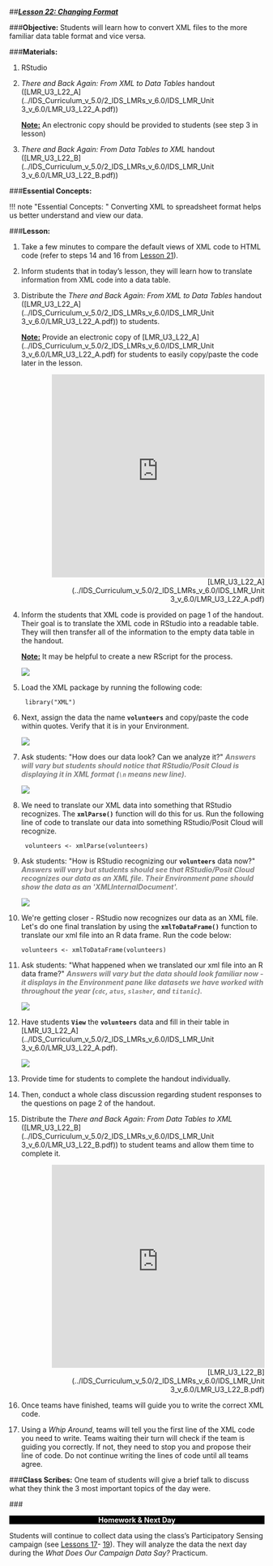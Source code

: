 ##***<u>Lesson 22: Changing Format</u>***

###**Objective:**
Students will learn how to convert XML files to the more familiar data table format and vice versa.

###**Materials:**
1. RStudio

2. *There and Back Again: From XML to Data Tables* handout ([LMR_U3_L22_A](../IDS_Curriculum_v_5.0/2_IDS_LMRs_v_6.0/IDS_LMR_Unit 3_v_6.0/LMR_U3_L22_A.pdf))

    **<u>Note:</u>** An electronic copy should be provided to students (see step 3 in lesson)

2. *There and Back Again: From Data Tables to XML* handout ([LMR_U3_L22_B](../IDS_Curriculum_v_5.0/2_IDS_LMRs_v_6.0/IDS_LMR_Unit 3_v_6.0/LMR_U3_L22_B.pdf))

###**Essential Concepts:**

!!! note "Essential Concepts: "
    Converting XML to spreadsheet format helps us better understand and view our
    data.

###**Lesson:**
1. Take a few minutes to compare the default views of XML code to HTML code (refer to steps 14 and 16
from [Lesson 21](lesson21.md)).

2. Inform students that in today’s lesson, they will learn how to translate information from XML code
into a data table.

3. Distribute the *There and Back Again: From XML to Data Tables* handout ([LMR_U3_L22_A](../IDS_Curriculum_v_5.0/2_IDS_LMRs_v_6.0/IDS_LMR_Unit 3_v_6.0/LMR_U3_L22_A.pdf)) to students.

    **<u>Note:</u>** Provide an electronic copy of [LMR_U3_L22_A](../IDS_Curriculum_v_5.0/2_IDS_LMRs_v_6.0/IDS_LMR_Unit 3_v_6.0/LMR_U3_L22_A.pdf) for students to easily copy/paste the code later in the lesson.

    <div align="right"><iframe src="https://docs.google.com/viewerng/viewer?url=https://curriculum.thinkdataed.org/IDS_Curriculum_v_5.0/2_IDS_LMRs_v_6.0/IDS_LMR_Unit 3_v_6.0/LMR_U3_L22_A.pdf&embedded=true" style=" width:420px;height:400px;" frameborder="0"></iframe><br>[LMR_U3_L22_A](../IDS_Curriculum_v_5.0/2_IDS_LMRs_v_6.0/IDS_LMR_Unit 3_v_6.0/LMR_U3_L22_A.pdf)</div>

4. Inform the students that XML code is provided on page 1 of the handout. Their goal is to
translate the XML code in RStudio into a readable table. They will then transfer all of the information to the empty data table in the handout.

    **<u>Note:</u>** It may be helpful to create a new RScript for the process.

    <img src="../../img/32204.png" />

5. Load the XML package by running the following code:

        library("XML")

6. Next, assign the data the name **```volunteers```** and copy/paste the code within quotes. Verify that it is in your Environment.

    <img src="../../img/32206.png" />

7. Ask students: "How does our data look? Can we analyze it?" <span style="color:grey">***Answers will vary but students should notice that RStudio/Posit Cloud is displaying it in XML format (```\n``` means new line).***</span>

    <img src="../../img/32207.png" />

8. We need to translate our XML data into something that RStudio recognizes. The **```xmlParse()```** function will do this for us. Run the following line of code to translate our data into something RStudio/Posit Cloud will recognize.

        volunteers <- xmlParse(volunteers)

9. Ask students: "How is RStudio recognizing our **```volunteers```** data now?" <span style="color:grey">***Answers will vary but students should see that RStudio/Posit Cloud recognizes our data as an XML file. Their Environment pane should show the data as an 'XMLInternalDocument'.***</span>

    <img src="../../img/32209.png" />

10. We're getting closer - RStudio now recognizes our data as an XML file. Let's do one final translation by using the **```xmlToDataFrame()```** function to translate our xml file into an R data frame. Run the code below:

        volunteers <- xmlToDataFrame(volunteers)

11. Ask students: "What happened when we translated our xml file into an R data frame?" <span style="color:grey">***Answers will vary but the data should look familiar now - it displays in the Environment pane like datasets we have worked with throughout the year (```cdc```, ```atus```, ```slasher```, and ```titanic```).***</span>

    <img src="../../img/32211.png" />

12. Have students **```View```** the **```volunteers```** data and fill in their table in [LMR_U3_L22_A](../IDS_Curriculum_v_5.0/2_IDS_LMRs_v_6.0/IDS_LMR_Unit 3_v_6.0/LMR_U3_L22_A.pdf).

    <img src="../../img/32212.png" />

13. Provide time for students to complete the handout individually.

14. Then, conduct a whole class discussion regarding student responses to the questions on page 2
of the handout.

15. Distribute the *There and Back Again: From Data Tables to XML* ([LMR_U3_L22_B](../IDS_Curriculum_v_5.0/2_IDS_LMRs_v_6.0/IDS_LMR_Unit 3_v_6.0/LMR_U3_L22_B.pdf)) to student teams
and allow them time to complete it.
    <div align="right"><iframe src="https://docs.google.com/viewerng/viewer?url=https://curriculum.thinkdataed.org/IDS_Curriculum_v_5.0/2_IDS_LMRs_v_6.0/IDS_LMR_Unit 3_v_6.0/LMR_U3_L22_B.pdf&embedded=true" style=" width:420px;height:400px;" frameborder="0"></iframe><br>[LMR_U3_L22_B](../IDS_Curriculum_v_5.0/2_IDS_LMRs_v_6.0/IDS_LMR_Unit 3_v_6.0/LMR_U3_L22_B.pdf)</div>

16. Once teams have finished, teams will guide you to write the correct XML code.

17. Using a *Whip Around*, teams will tell you the first line of the XML code you need to write. Teams
waiting their turn will check if the team is guiding you correctly. If not, they need to stop you and
propose their line of code. Do not continue writing the lines of code until all teams agree.

###**Class Scribes:**
One team of students will give a brief talk to discuss what they think the 3 most important topics of the
day were.

###<p style="background: black; color: white; text-align: center;">**Homework & Next Day**</p>
Students will continue to collect data using the class’s Participatory Sensing campaign (see [Lessons 17](lesson17.md)-
[19](lesson19.md)). They will analyze the data the next day during the *What Does Our Campaign Data Say?* Practicum.